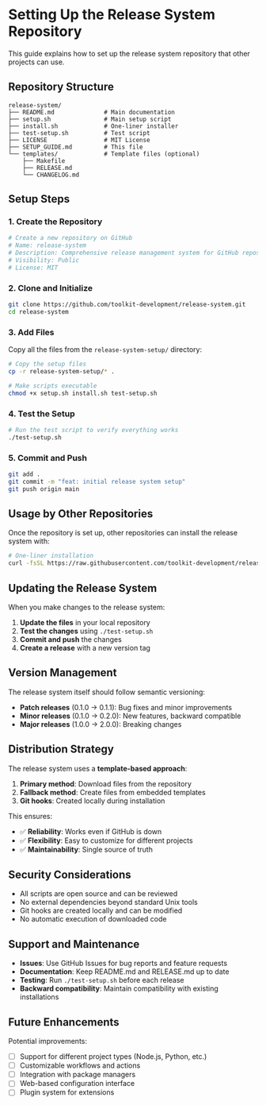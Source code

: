 # Setting Up the Release System Repository

This guide explains how to set up the release system repository that other projects can use.

## Repository Structure

```
release-system/
├── README.md              # Main documentation
├── setup.sh               # Main setup script
├── install.sh             # One-liner installer
├── test-setup.sh          # Test script
├── LICENSE                # MIT License
├── SETUP_GUIDE.md         # This file
└── templates/             # Template files (optional)
    ├── Makefile
    ├── RELEASE.md
    └── CHANGELOG.md
```

## Setup Steps

### 1. Create the Repository

```bash
# Create a new repository on GitHub
# Name: release-system
# Description: Comprehensive release management system for GitHub repositories
# Visibility: Public
# License: MIT
```

### 2. Clone and Initialize

```bash
git clone https://github.com/toolkit-development/release-system.git
cd release-system
```

### 3. Add Files

Copy all the files from the `release-system-setup/` directory:

```bash
# Copy the setup files
cp -r release-system-setup/* .

# Make scripts executable
chmod +x setup.sh install.sh test-setup.sh
```

### 4. Test the Setup

```bash
# Run the test script to verify everything works
./test-setup.sh
```

### 5. Commit and Push

```bash
git add .
git commit -m "feat: initial release system setup"
git push origin main
```

## Usage by Other Repositories

Once the repository is set up, other repositories can install the release system with:

```bash
# One-liner installation
curl -fsSL https://raw.githubusercontent.com/toolkit-development/release-system/main/install.sh | bash
```

## Updating the Release System

When you make changes to the release system:

1. **Update the files** in your local repository
2. **Test the changes** using `./test-setup.sh`
3. **Commit and push** the changes
4. **Create a release** with a new version tag

## Version Management

The release system itself should follow semantic versioning:

- **Patch releases** (0.1.0 → 0.1.1): Bug fixes and minor improvements
- **Minor releases** (0.1.0 → 0.2.0): New features, backward compatible
- **Major releases** (1.0.0 → 2.0.0): Breaking changes

## Distribution Strategy

The release system uses a **template-based approach**:

1. **Primary method**: Download files from the repository
2. **Fallback method**: Create files from embedded templates
3. **Git hooks**: Created locally during installation

This ensures:

- ✅ **Reliability**: Works even if GitHub is down
- ✅ **Flexibility**: Easy to customize for different projects
- ✅ **Maintainability**: Single source of truth

## Security Considerations

- All scripts are open source and can be reviewed
- No external dependencies beyond standard Unix tools
- Git hooks are created locally and can be modified
- No automatic execution of downloaded code

## Support and Maintenance

- **Issues**: Use GitHub Issues for bug reports and feature requests
- **Documentation**: Keep README.md and RELEASE.md up to date
- **Testing**: Run `./test-setup.sh` before each release
- **Backward compatibility**: Maintain compatibility with existing installations

## Future Enhancements

Potential improvements:

- [ ] Support for different project types (Node.js, Python, etc.)
- [ ] Customizable workflows and actions
- [ ] Integration with package managers
- [ ] Web-based configuration interface
- [ ] Plugin system for extensions
